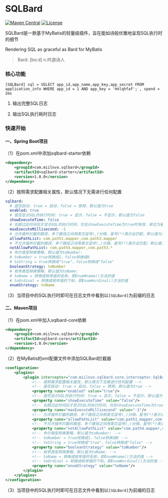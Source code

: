 # SQLBard

[![Maven Central](https://img.shields.io/badge/Maven%20Central-v1.0.0-0077CC.svg)](https://maven-badges.herokuapp.com/maven-central/com.miilnvo.sqlbard/sqlbard)
[![License](https://img.shields.io/badge/License-Apache%202.0-339966.svg)](https://www.apache.org/licenses/LICENSE-2.0.html)

SQLBard是一款基于MyBatis的轻量级插件，旨在能如诗般优雅地呈现SQL执行时的细节

Rendering SQL as graceful as Bard for MyBatis

> Bard: [bɑːd] n.吟游诗人


### 核心功能

```text
[SQLBard] sql = SELECT app_id,app_name,app_key,app_secret FROM application_info WHERE app_id = 1 AND app_key = 'Hnlqhfaf'; , spend = 2ms 
```

1. 输出完整SQL日志

2. 输出SQL执行耗时日志


### 快速开始

#### 一、Spring Boot项目

（1）在pom.xml中添加sqlbard-starter依赖

```xml
<dependency>
    <groupId>com.miilnvo.sqlbard</groupId>
    <artifactId>sqlbard-starter</artifactId>
    <version>1.0.0</version>
</dependency>
```

（2）按照需求配置相关属性，默认情况下无需进行任何配置
```yaml
sqlbard:
  # 是否启动: true = 启动，false = 禁用，默认值为true
  enabled: true
  # 是否显示SQL的执行时间: true = 显示，false = 不显示，默认值为false
  showExecuteTime: false
  # 在超过此时间后才显示SQL的执行时间，仅在showExecuteTime为true时有效，单位为毫秒，默认值为-1表示不做限制
  maxExecuteMillisecond: -1
  # 允许插件拦截的路径，多个路径之间用英文逗号(,)分隔，星号(*)表示全匹配，默认值为全部
  allowPathList: com.path1.mapper,com.path2.mapper
  # 不允许插件拦截的路径，多个路径之间用英文逗号(,)分隔，星号(*)表示全匹配，默认值为无
  notAllowPathList: com.path4.mapper,com.path3.*
  # 布尔类型转换策略，默认值为toNumber:
  # toNumber = true转换成1，false转换成0
  # toString = true转换成"true"，false转换成"false"
  booleanStrategy: toNumber
  # 枚举类型转换策略，默认值为toName:
  # toName = 转换成枚举值的名称，即Enum#name()方法的值
  # toOrdinal = 转换成枚举值的下标，即Enum#ordinal()方法的值
  enumStrategy: toName
```

（3）当项目中的SQL执行时即可在日志文件中看到以`[SQLBard]`为前缀的日志

#### 二、Maven项目

（1）在pom.xml中加入sqlbard-core依赖

```xml
<dependency>
    <groupId>com.miilnvo.sqlbard</groupId>
    <artifactId>sqlbard-core</artifactId>
    <version>1.0.0</version>
</dependency>
```
（2）在MyBatis的xml配置文件中添加SQLBard拦截器

```xml
<configuration>
    <plugins>
        <plugin interceptor="com.miilnvo.sqlbard.core.interceptor.SqlBardInterceptor">
            <!-- 按照需求配置相关属性，默认情况下无需进行任何配置 -->
            <!-- 是否启动: true = 启动，false = 禁用，默认值为true -->
            <property name="enabled" value="true"/>
            <!-- 是否显示SQL的执行时间: true = 显示，false = 不显示，默认值为false -->
            <property name="showExecuteTime" value="false"/>
            <!-- 在超过此时间后才显示SQL的执行时间，仅在showExecuteTime为true时有效，单位为毫秒，默认值为-1表示不做限制 -->
            <property name="maxExecuteMillisecond" value="-1"/>
            <!-- 允许插件拦截的路径，多个路径之间用英文逗号(,)分隔，星号(*)表示全匹配，默认值为全部 -->
            <property name="allowPathList" value="com.path1.mapper,com.path2.mapper"/>
            <!-- 不允许插件拦截的路径，多个路径之间用英文逗号(,)分隔，星号(*)表示全匹配，默认值为无 -->
            <property name="notAllowPathList" value="com.path4.mapper,com.path3.*"/>
            <!-- 布尔类型转换策略，默认值为toNumber: -->
            <!-- toNumber = true转换成1，false转换成0 -->
            <!-- toString = true转换成"true"，false转换成"false" -->
            <property name="booleanStrategy" value="toNumber"/>
            <!-- 枚举类型转换策略，默认值为toName: -->
            <!-- toName = 转换成枚举值的名称，即Enum#name()方法的值 -->
            <!-- toOrdinal = 转换成枚举值的下标，即Enum#ordinal()方法的值 -->
            <property name="enumStrategy" value="toName"/>
        </plugin>
    </plugins>
</configuration>
```

（3）当项目中的SQL执行时即可在日志文件中看到以`[SQLBard]`为前缀的日志